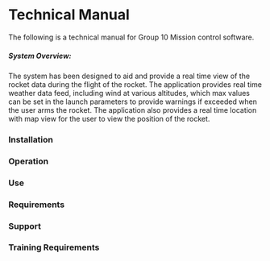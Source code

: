 # **Technical Manual**
The following is a technical manual for Group 10 Mission control software.

##### System Overview:
The system has been designed to aid and provide a real time view of the rocket data during the flight of the rocket.
The application provides real time weather data feed, including wind at various altitudes, 
which max values can be set in the launch parameters to provide warnings if exceeded when the user arms the rocket.
The application also provides a real time location with map view for the user to view the position of the rocket. 
### **Installation**

### **Operation**
 
### **Use**

### **Requirements**

### **Support**

### **Training Requirements**

